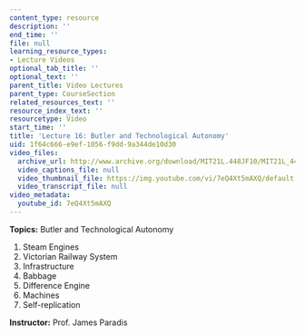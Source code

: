 ```yaml
---
content_type: resource
description: ''
end_time: ''
file: null
learning_resource_types:
- Lecture Videos
optional_tab_title: ''
optional_text: ''
parent_title: Video Lectures
parent_type: CourseSection
related_resources_text: ''
resource_index_text: ''
resourcetype: Video
start_time: ''
title: 'Lecture 16: Butler and Technological Autonomy'
uid: 1f64c666-e9ef-1056-f9dd-9a344de10d30
video_files:
  archive_url: http://www.archive.org/download/MIT21L.448JF10/MIT21L_448JF10_lec16_300k.mp4
  video_captions_file: null
  video_thumbnail_file: https://img.youtube.com/vi/7eQ4Xt5mAXQ/default.jpg
  video_transcript_file: null
video_metadata:
  youtube_id: 7eQ4Xt5mAXQ
---
```


**Topics:** Butler and Technological Autonomy

1.  Steam Engines
2.  Victorian Railway System
3.  Infrastructure
4.  Babbage
5.  Difference Engine
6.  Machines
7.  Self-replication

**Instructor:** Prof. James Paradis